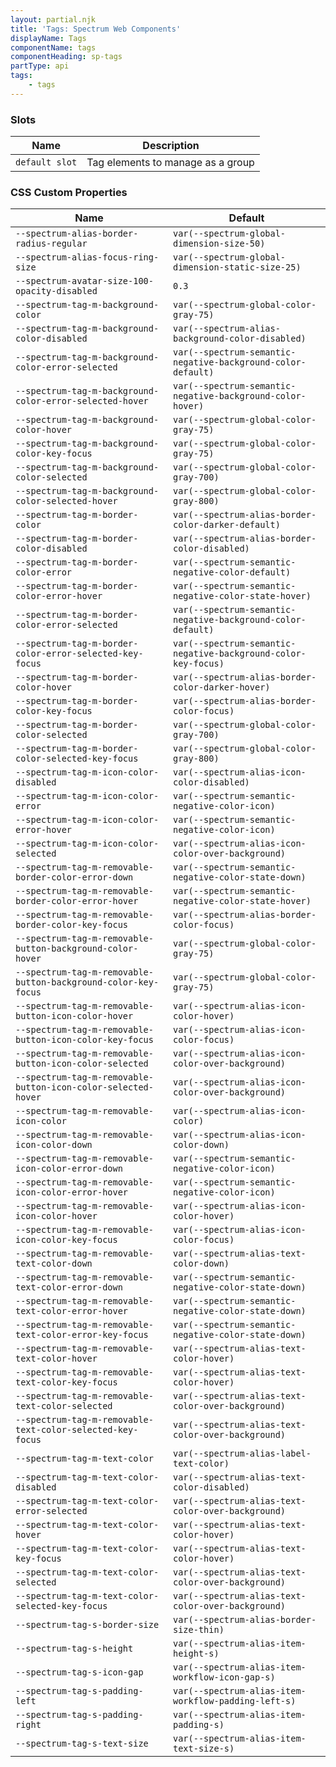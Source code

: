 ```yaml
---
layout: partial.njk
title: 'Tags: Spectrum Web Components'
displayName: Tags
componentName: tags
componentHeading: sp-tags
partType: api
tags:
    - tags
---
```



### Slots

<div class="table-container">
<table class="spectrum-Table">
<thead class="spectrum-Table-head">
<tr>

<th class="spectrum-Table-headCell">
Name
</th>

<th class="spectrum-Table-headCell">
Description
</th>

</tr>
</thead>
<tbody class="spectrum-Table-body">

<tr class="spectrum-Table-row">

<td class="spectrum-Table-cell">
<code>default slot</code>
</td>

<td class="spectrum-Table-cell">
Tag elements to manage as a group
</td>

</tr>

</tbody>
</table>
</div>
    


### CSS Custom Properties

<div class="table-container">
<table class="spectrum-Table">
<thead class="spectrum-Table-head">
<tr>

<th class="spectrum-Table-headCell">
Name
</th>

<th class="spectrum-Table-headCell">
Default
</th>

</tr>
</thead>
<tbody class="spectrum-Table-body">

<tr class="spectrum-Table-row">

<td class="spectrum-Table-cell">
<code>--spectrum-alias-border-radius-regular</code>
</td>

<td class="spectrum-Table-cell">
<code>var(--spectrum-global-dimension-size-50)</code>
</td>

</tr>

<tr class="spectrum-Table-row">

<td class="spectrum-Table-cell">
<code>--spectrum-alias-focus-ring-size</code>
</td>

<td class="spectrum-Table-cell">
<code>var(--spectrum-global-dimension-static-size-25)</code>
</td>

</tr>

<tr class="spectrum-Table-row">

<td class="spectrum-Table-cell">
<code>--spectrum-avatar-size-100-opacity-disabled</code>
</td>

<td class="spectrum-Table-cell">
<code>0.3</code>
</td>

</tr>

<tr class="spectrum-Table-row">

<td class="spectrum-Table-cell">
<code>--spectrum-tag-m-background-color</code>
</td>

<td class="spectrum-Table-cell">
<code>var(--spectrum-global-color-gray-75)</code>
</td>

</tr>

<tr class="spectrum-Table-row">

<td class="spectrum-Table-cell">
<code>--spectrum-tag-m-background-color-disabled</code>
</td>

<td class="spectrum-Table-cell">
<code>var(--spectrum-alias-background-color-disabled)</code>
</td>

</tr>

<tr class="spectrum-Table-row">

<td class="spectrum-Table-cell">
<code>--spectrum-tag-m-background-color-error-selected</code>
</td>

<td class="spectrum-Table-cell">
<code>var(--spectrum-semantic-negative-background-color-default)</code>
</td>

</tr>

<tr class="spectrum-Table-row">

<td class="spectrum-Table-cell">
<code>--spectrum-tag-m-background-color-error-selected-hover</code>
</td>

<td class="spectrum-Table-cell">
<code>var(--spectrum-semantic-negative-background-color-hover)</code>
</td>

</tr>

<tr class="spectrum-Table-row">

<td class="spectrum-Table-cell">
<code>--spectrum-tag-m-background-color-hover</code>
</td>

<td class="spectrum-Table-cell">
<code>var(--spectrum-global-color-gray-75)</code>
</td>

</tr>

<tr class="spectrum-Table-row">

<td class="spectrum-Table-cell">
<code>--spectrum-tag-m-background-color-key-focus</code>
</td>

<td class="spectrum-Table-cell">
<code>var(--spectrum-global-color-gray-75)</code>
</td>

</tr>

<tr class="spectrum-Table-row">

<td class="spectrum-Table-cell">
<code>--spectrum-tag-m-background-color-selected</code>
</td>

<td class="spectrum-Table-cell">
<code>var(--spectrum-global-color-gray-700)</code>
</td>

</tr>

<tr class="spectrum-Table-row">

<td class="spectrum-Table-cell">
<code>--spectrum-tag-m-background-color-selected-hover</code>
</td>

<td class="spectrum-Table-cell">
<code>var(--spectrum-global-color-gray-800)</code>
</td>

</tr>

<tr class="spectrum-Table-row">

<td class="spectrum-Table-cell">
<code>--spectrum-tag-m-border-color</code>
</td>

<td class="spectrum-Table-cell">
<code>var(--spectrum-alias-border-color-darker-default)</code>
</td>

</tr>

<tr class="spectrum-Table-row">

<td class="spectrum-Table-cell">
<code>--spectrum-tag-m-border-color-disabled</code>
</td>

<td class="spectrum-Table-cell">
<code>var(--spectrum-alias-border-color-disabled)</code>
</td>

</tr>

<tr class="spectrum-Table-row">

<td class="spectrum-Table-cell">
<code>--spectrum-tag-m-border-color-error</code>
</td>

<td class="spectrum-Table-cell">
<code>var(--spectrum-semantic-negative-color-default)</code>
</td>

</tr>

<tr class="spectrum-Table-row">

<td class="spectrum-Table-cell">
<code>--spectrum-tag-m-border-color-error-hover</code>
</td>

<td class="spectrum-Table-cell">
<code>var(--spectrum-semantic-negative-color-state-hover)</code>
</td>

</tr>

<tr class="spectrum-Table-row">

<td class="spectrum-Table-cell">
<code>--spectrum-tag-m-border-color-error-selected</code>
</td>

<td class="spectrum-Table-cell">
<code>var(--spectrum-semantic-negative-background-color-default)</code>
</td>

</tr>

<tr class="spectrum-Table-row">

<td class="spectrum-Table-cell">
<code>--spectrum-tag-m-border-color-error-selected-key-focus</code>
</td>

<td class="spectrum-Table-cell">
<code>var(--spectrum-semantic-negative-background-color-key-focus)</code>
</td>

</tr>

<tr class="spectrum-Table-row">

<td class="spectrum-Table-cell">
<code>--spectrum-tag-m-border-color-hover</code>
</td>

<td class="spectrum-Table-cell">
<code>var(--spectrum-alias-border-color-darker-hover)</code>
</td>

</tr>

<tr class="spectrum-Table-row">

<td class="spectrum-Table-cell">
<code>--spectrum-tag-m-border-color-key-focus</code>
</td>

<td class="spectrum-Table-cell">
<code>var(--spectrum-alias-border-color-focus)</code>
</td>

</tr>

<tr class="spectrum-Table-row">

<td class="spectrum-Table-cell">
<code>--spectrum-tag-m-border-color-selected</code>
</td>

<td class="spectrum-Table-cell">
<code>var(--spectrum-global-color-gray-700)</code>
</td>

</tr>

<tr class="spectrum-Table-row">

<td class="spectrum-Table-cell">
<code>--spectrum-tag-m-border-color-selected-key-focus</code>
</td>

<td class="spectrum-Table-cell">
<code>var(--spectrum-global-color-gray-800)</code>
</td>

</tr>

<tr class="spectrum-Table-row">

<td class="spectrum-Table-cell">
<code>--spectrum-tag-m-icon-color-disabled</code>
</td>

<td class="spectrum-Table-cell">
<code>var(--spectrum-alias-icon-color-disabled)</code>
</td>

</tr>

<tr class="spectrum-Table-row">

<td class="spectrum-Table-cell">
<code>--spectrum-tag-m-icon-color-error</code>
</td>

<td class="spectrum-Table-cell">
<code>var(--spectrum-semantic-negative-color-icon)</code>
</td>

</tr>

<tr class="spectrum-Table-row">

<td class="spectrum-Table-cell">
<code>--spectrum-tag-m-icon-color-error-hover</code>
</td>

<td class="spectrum-Table-cell">
<code>var(--spectrum-semantic-negative-color-icon)</code>
</td>

</tr>

<tr class="spectrum-Table-row">

<td class="spectrum-Table-cell">
<code>--spectrum-tag-m-icon-color-selected</code>
</td>

<td class="spectrum-Table-cell">
<code>var(--spectrum-alias-icon-color-over-background)</code>
</td>

</tr>

<tr class="spectrum-Table-row">

<td class="spectrum-Table-cell">
<code>--spectrum-tag-m-removable-border-color-error-down</code>
</td>

<td class="spectrum-Table-cell">
<code>var(--spectrum-semantic-negative-color-state-down)</code>
</td>

</tr>

<tr class="spectrum-Table-row">

<td class="spectrum-Table-cell">
<code>--spectrum-tag-m-removable-border-color-error-hover</code>
</td>

<td class="spectrum-Table-cell">
<code>var(--spectrum-semantic-negative-color-state-hover)</code>
</td>

</tr>

<tr class="spectrum-Table-row">

<td class="spectrum-Table-cell">
<code>--spectrum-tag-m-removable-border-color-key-focus</code>
</td>

<td class="spectrum-Table-cell">
<code>var(--spectrum-alias-border-color-focus)</code>
</td>

</tr>

<tr class="spectrum-Table-row">

<td class="spectrum-Table-cell">
<code>--spectrum-tag-m-removable-button-background-color-hover</code>
</td>

<td class="spectrum-Table-cell">
<code>var(--spectrum-global-color-gray-75)</code>
</td>

</tr>

<tr class="spectrum-Table-row">

<td class="spectrum-Table-cell">
<code>--spectrum-tag-m-removable-button-background-color-key-focus</code>
</td>

<td class="spectrum-Table-cell">
<code>var(--spectrum-global-color-gray-75)</code>
</td>

</tr>

<tr class="spectrum-Table-row">

<td class="spectrum-Table-cell">
<code>--spectrum-tag-m-removable-button-icon-color-hover</code>
</td>

<td class="spectrum-Table-cell">
<code>var(--spectrum-alias-icon-color-hover)</code>
</td>

</tr>

<tr class="spectrum-Table-row">

<td class="spectrum-Table-cell">
<code>--spectrum-tag-m-removable-button-icon-color-key-focus</code>
</td>

<td class="spectrum-Table-cell">
<code>var(--spectrum-alias-icon-color-focus)</code>
</td>

</tr>

<tr class="spectrum-Table-row">

<td class="spectrum-Table-cell">
<code>--spectrum-tag-m-removable-button-icon-color-selected</code>
</td>

<td class="spectrum-Table-cell">
<code>var(--spectrum-alias-icon-color-over-background)</code>
</td>

</tr>

<tr class="spectrum-Table-row">

<td class="spectrum-Table-cell">
<code>--spectrum-tag-m-removable-button-icon-color-selected-hover</code>
</td>

<td class="spectrum-Table-cell">
<code>var(--spectrum-alias-icon-color-over-background)</code>
</td>

</tr>

<tr class="spectrum-Table-row">

<td class="spectrum-Table-cell">
<code>--spectrum-tag-m-removable-icon-color</code>
</td>

<td class="spectrum-Table-cell">
<code>var(--spectrum-alias-icon-color)</code>
</td>

</tr>

<tr class="spectrum-Table-row">

<td class="spectrum-Table-cell">
<code>--spectrum-tag-m-removable-icon-color-down</code>
</td>

<td class="spectrum-Table-cell">
<code>var(--spectrum-alias-icon-color-down)</code>
</td>

</tr>

<tr class="spectrum-Table-row">

<td class="spectrum-Table-cell">
<code>--spectrum-tag-m-removable-icon-color-error-down</code>
</td>

<td class="spectrum-Table-cell">
<code>var(--spectrum-semantic-negative-color-icon)</code>
</td>

</tr>

<tr class="spectrum-Table-row">

<td class="spectrum-Table-cell">
<code>--spectrum-tag-m-removable-icon-color-error-hover</code>
</td>

<td class="spectrum-Table-cell">
<code>var(--spectrum-semantic-negative-color-icon)</code>
</td>

</tr>

<tr class="spectrum-Table-row">

<td class="spectrum-Table-cell">
<code>--spectrum-tag-m-removable-icon-color-hover</code>
</td>

<td class="spectrum-Table-cell">
<code>var(--spectrum-alias-icon-color-hover)</code>
</td>

</tr>

<tr class="spectrum-Table-row">

<td class="spectrum-Table-cell">
<code>--spectrum-tag-m-removable-icon-color-key-focus</code>
</td>

<td class="spectrum-Table-cell">
<code>var(--spectrum-alias-icon-color-focus)</code>
</td>

</tr>

<tr class="spectrum-Table-row">

<td class="spectrum-Table-cell">
<code>--spectrum-tag-m-removable-text-color-down</code>
</td>

<td class="spectrum-Table-cell">
<code>var(--spectrum-alias-text-color-down)</code>
</td>

</tr>

<tr class="spectrum-Table-row">

<td class="spectrum-Table-cell">
<code>--spectrum-tag-m-removable-text-color-error-down</code>
</td>

<td class="spectrum-Table-cell">
<code>var(--spectrum-semantic-negative-color-state-down)</code>
</td>

</tr>

<tr class="spectrum-Table-row">

<td class="spectrum-Table-cell">
<code>--spectrum-tag-m-removable-text-color-error-hover</code>
</td>

<td class="spectrum-Table-cell">
<code>var(--spectrum-semantic-negative-color-state-down)</code>
</td>

</tr>

<tr class="spectrum-Table-row">

<td class="spectrum-Table-cell">
<code>--spectrum-tag-m-removable-text-color-error-key-focus</code>
</td>

<td class="spectrum-Table-cell">
<code>var(--spectrum-semantic-negative-color-state-down)</code>
</td>

</tr>

<tr class="spectrum-Table-row">

<td class="spectrum-Table-cell">
<code>--spectrum-tag-m-removable-text-color-hover</code>
</td>

<td class="spectrum-Table-cell">
<code>var(--spectrum-alias-text-color-hover)</code>
</td>

</tr>

<tr class="spectrum-Table-row">

<td class="spectrum-Table-cell">
<code>--spectrum-tag-m-removable-text-color-key-focus</code>
</td>

<td class="spectrum-Table-cell">
<code>var(--spectrum-alias-text-color-hover)</code>
</td>

</tr>

<tr class="spectrum-Table-row">

<td class="spectrum-Table-cell">
<code>--spectrum-tag-m-removable-text-color-selected</code>
</td>

<td class="spectrum-Table-cell">
<code>var(--spectrum-alias-text-color-over-background)</code>
</td>

</tr>

<tr class="spectrum-Table-row">

<td class="spectrum-Table-cell">
<code>--spectrum-tag-m-removable-text-color-selected-key-focus</code>
</td>

<td class="spectrum-Table-cell">
<code>var(--spectrum-alias-text-color-over-background)</code>
</td>

</tr>

<tr class="spectrum-Table-row">

<td class="spectrum-Table-cell">
<code>--spectrum-tag-m-text-color</code>
</td>

<td class="spectrum-Table-cell">
<code>var(--spectrum-alias-label-text-color)</code>
</td>

</tr>

<tr class="spectrum-Table-row">

<td class="spectrum-Table-cell">
<code>--spectrum-tag-m-text-color-disabled</code>
</td>

<td class="spectrum-Table-cell">
<code>var(--spectrum-alias-text-color-disabled)</code>
</td>

</tr>

<tr class="spectrum-Table-row">

<td class="spectrum-Table-cell">
<code>--spectrum-tag-m-text-color-error-selected</code>
</td>

<td class="spectrum-Table-cell">
<code>var(--spectrum-alias-text-color-over-background)</code>
</td>

</tr>

<tr class="spectrum-Table-row">

<td class="spectrum-Table-cell">
<code>--spectrum-tag-m-text-color-hover</code>
</td>

<td class="spectrum-Table-cell">
<code>var(--spectrum-alias-text-color-hover)</code>
</td>

</tr>

<tr class="spectrum-Table-row">

<td class="spectrum-Table-cell">
<code>--spectrum-tag-m-text-color-key-focus</code>
</td>

<td class="spectrum-Table-cell">
<code>var(--spectrum-alias-text-color-hover)</code>
</td>

</tr>

<tr class="spectrum-Table-row">

<td class="spectrum-Table-cell">
<code>--spectrum-tag-m-text-color-selected</code>
</td>

<td class="spectrum-Table-cell">
<code>var(--spectrum-alias-text-color-over-background)</code>
</td>

</tr>

<tr class="spectrum-Table-row">

<td class="spectrum-Table-cell">
<code>--spectrum-tag-m-text-color-selected-key-focus</code>
</td>

<td class="spectrum-Table-cell">
<code>var(--spectrum-alias-text-color-over-background)</code>
</td>

</tr>

<tr class="spectrum-Table-row">

<td class="spectrum-Table-cell">
<code>--spectrum-tag-s-border-size</code>
</td>

<td class="spectrum-Table-cell">
<code>var(--spectrum-alias-border-size-thin)</code>
</td>

</tr>

<tr class="spectrum-Table-row">

<td class="spectrum-Table-cell">
<code>--spectrum-tag-s-height</code>
</td>

<td class="spectrum-Table-cell">
<code>var(--spectrum-alias-item-height-s)</code>
</td>

</tr>

<tr class="spectrum-Table-row">

<td class="spectrum-Table-cell">
<code>--spectrum-tag-s-icon-gap</code>
</td>

<td class="spectrum-Table-cell">
<code>var(--spectrum-alias-item-workflow-icon-gap-s)</code>
</td>

</tr>

<tr class="spectrum-Table-row">

<td class="spectrum-Table-cell">
<code>--spectrum-tag-s-padding-left</code>
</td>

<td class="spectrum-Table-cell">
<code>var(--spectrum-alias-item-workflow-padding-left-s)</code>
</td>

</tr>

<tr class="spectrum-Table-row">

<td class="spectrum-Table-cell">
<code>--spectrum-tag-s-padding-right</code>
</td>

<td class="spectrum-Table-cell">
<code>var(--spectrum-alias-item-padding-s)</code>
</td>

</tr>

<tr class="spectrum-Table-row">

<td class="spectrum-Table-cell">
<code>--spectrum-tag-s-text-size</code>
</td>

<td class="spectrum-Table-cell">
<code>var(--spectrum-alias-item-text-size-s)</code>
</td>

</tr>

</tbody>
</table>
</div>
    